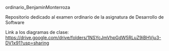  ordinario_BenjaminMonterroza
 
Repositorio dedicado al examen ordinario de la asignatura de Desarrollo de Software

Link a los diagramas de clase: https://drive.google.com/drive/folders/1NSYcJmVhpGdW5RLuZ9iBHVju3-DV1x91?usp=sharing
